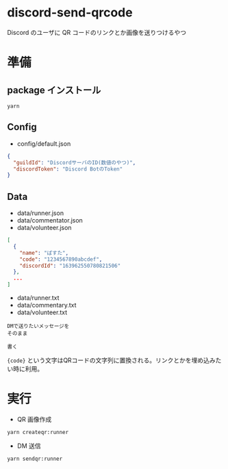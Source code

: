 # discord-send-qrcode

Discord のユーザに QR コードのリンクとか画像を送りつけるやつ

# 準備

## package インストール

```
yarn
```

## Config

- config/default.json

```json
{
  "guildId": "DiscordサーバのID(数値のやつ)",
  "discordToken": "Discord BotのToken"
}
```

## Data

- data/runner.json
- data/commentator.json
- data/volunteer.json

```json
[
  {
    "name": "ぱすた",
    "code": "1234567890abcdef",
    "discordId": "163962550780821506"
  },
  ...
]
```

- data/runner.txt
- data/commentary.txt
- data/volunteer.txt

```
DMで送りたいメッセージを
そのまま

書く
```

`{code}` という文字はQRコードの文字列に置換される。リンクとかを埋め込みたい時に利用。

# 実行

- QR 画像作成

```shll
yarn createqr:runner
```

- DM 送信

```
yarn sendqr:runner
```
